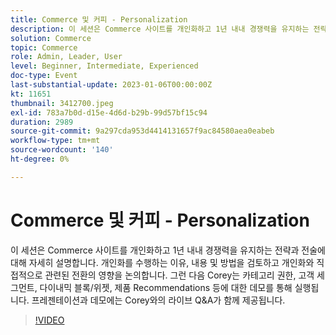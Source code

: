 ```yaml
---
title: Commerce 및 커피 - Personalization
description: 이 세션은 Commerce 사이트를 개인화하고 1년 내내 경쟁력을 유지하는 전략과 전술에 대해 자세히 설명합니다. 개인화를 수행하는 이유, 내용 및 방법을 검토하고 개인화와 직접적으로 관련된 전환의 영향을 논의합니다. 그런 다음 Corey는 카테고리 권한, 고객 세그먼트, 다이내믹 블록/위젯, 제품 Recommendations 등에 대한 데모를 통해 실행됩니다. 프레젠테이션과 데모에는 Corey와의 라이브 Q&A가 함께 제공됩니다.
solution: Commerce
topic: Commerce
role: Admin, Leader, User
level: Beginner, Intermediate, Experienced
doc-type: Event
last-substantial-update: 2023-01-06T00:00:00Z
kt: 11651
thumbnail: 3412700.jpeg
exl-id: 783a7b0d-d15e-4d6d-b29b-99d57bf15c94
duration: 2989
source-git-commit: 9a297cda953d4414131657f9ac84580aea0eabeb
workflow-type: tm+mt
source-wordcount: '140'
ht-degree: 0%

---
```


# Commerce 및 커피 - Personalization

이 세션은 Commerce 사이트를 개인화하고 1년 내내 경쟁력을 유지하는 전략과 전술에 대해 자세히 설명합니다. 개인화를 수행하는 이유, 내용 및 방법을 검토하고 개인화와 직접적으로 관련된 전환의 영향을 논의합니다. 그런 다음 Corey는 카테고리 권한, 고객 세그먼트, 다이내믹 블록/위젯, 제품 Recommendations 등에 대한 데모를 통해 실행됩니다. 프레젠테이션과 데모에는 Corey와의 라이브 Q&amp;A가 함께 제공됩니다.

>[!VIDEO](https://video.tv.adobe.com/v/3412700/?quality=12&learn=on)
